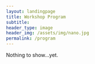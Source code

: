 ```yaml
---
layout: landingpage
title: Workshop Program
subtitle: 
header_type: image
header_img: /assets/img/nano.jpg
permalink: /program
---
```


Nothing to show...yet.

